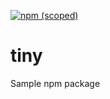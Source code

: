 [![npm (scoped)](https://img.shields.io/badge/npm-1.0.0-blue.svg)](https://github.com/ErxrilOwl/tiny.git)

# tiny
Sample npm package
